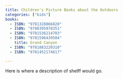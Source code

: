 ```yaml
---
title: Children's Picture Books about the Outdoors
categories: ["kids"]
books:
  - ISBN: "9781328866820"
  - ISBN: "9780395978351"
  - ISBN: "9781536214703"
  - ISBN: "9781596439504"
    title: Grand Canyon
  - ISBN: "9781883220310"
  - ISBN: "9781452174617"

---
```

Here is where a description of shelff would go.

